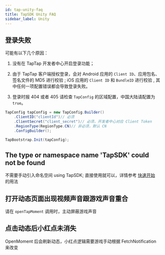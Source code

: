 ```yaml
---
id: tap-unity-faq
title: TapSDK Unity FAQ
sidebar_label: Unity
---
```


## 登录失败
可能有以下几个原因：

1. 没有在 TapTap 开发者中心开启登录功能；

2. 由于 TapTap 客户端授权登录，会对 Android 应用的 `Client ID`、应用包名、签名文件的 MD5 进行校验 ; iOS 应用的 `Client ID` 和 `BundleID` 进行校验 , 其中任何一项配置错误都会导致登录失败。

3. 登录时报 404 或者 405 
请检查 `TapConfig` 的区域配置，中国大陆请配置为 `true`。
```c#
TapConfig tapConfig = new TapConfig.Builder()
    .ClientID("clientId")// 必须
    .ClientSecret("client_secret")// 必须，开发者中心对应 Client Token
    .RegionType(RegionType.CN)// 非必须，默认 CN
    .ConfigBuilder();

TapBootstrap.Init(tapConfig);
```

## The type or namespace name 'TapSDK' could not be found
不需要手动引入命名空间 using TapSDK; 直接使用就可以，详情参考 [快速开始](/v2/sdk#初始化) 的用法

## 打开动态页面出现视频声音跟游戏声音重合
请在 `openTapMoment` 调用时，主动屏蔽游戏声音

## 点击动态后小红点未消失
OpenMoment 后会刷新动态，小红点逻辑需要游戏手动根据 FetchNotification 来改变
